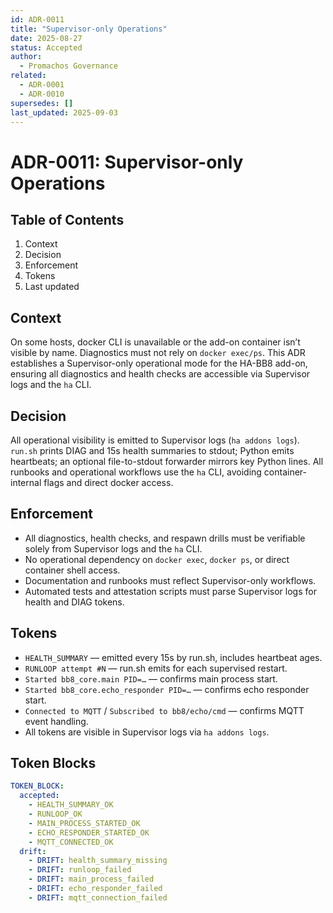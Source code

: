 ```yaml
---
id: ADR-0011
title: "Supervisor-only Operations"
date: 2025-08-27
status: Accepted
author:
  - Promachos Governance
related:
  - ADR-0001
  - ADR-0010
supersedes: []
last_updated: 2025-09-03
---
```


# ADR-0011: Supervisor-only Operations

## Table of Contents
1. Context
2. Decision
3. Enforcement
4. Tokens
5. Last updated

## Context
On some hosts, docker CLI is unavailable or the add-on container isn’t visible by name. Diagnostics must not rely on `docker exec/ps`. This ADR establishes a Supervisor-only operational mode for the HA-BB8 add-on, ensuring all diagnostics and health checks are accessible via Supervisor logs and the `ha` CLI.

## Decision
All operational visibility is emitted to Supervisor logs (`ha addons logs`). `run.sh` prints DIAG and 15s health summaries to stdout; Python emits heartbeats; an optional file-to-stdout forwarder mirrors key Python lines. All runbooks and operational workflows use the `ha` CLI, avoiding container-internal flags and direct docker access.

## Enforcement
- All diagnostics, health checks, and respawn drills must be verifiable solely from Supervisor logs and the `ha` CLI.
- No operational dependency on `docker exec`, `docker ps`, or direct container shell access.
- Documentation and runbooks must reflect Supervisor-only workflows.
- Automated tests and attestation scripts must parse Supervisor logs for health and DIAG tokens.

## Tokens
- `HEALTH_SUMMARY` — emitted every 15s by run.sh, includes heartbeat ages.
- `RUNLOOP attempt #N` — run.sh emits for each supervised restart.
- `Started bb8_core.main PID=…` — confirms main process start.
- `Started bb8_core.echo_responder PID=…` — confirms echo responder start.
- `Connected to MQTT` / `Subscribed to bb8/echo/cmd` — confirms MQTT event handling.
- All tokens are visible in Supervisor logs via `ha addons logs`.

## Token Blocks

```yaml
TOKEN_BLOCK:
  accepted:
    - HEALTH_SUMMARY_OK
    - RUNLOOP_OK
    - MAIN_PROCESS_STARTED_OK
    - ECHO_RESPONDER_STARTED_OK
    - MQTT_CONNECTED_OK
  drift:
    - DRIFT: health_summary_missing
    - DRIFT: runloop_failed
    - DRIFT: main_process_failed
    - DRIFT: echo_responder_failed
    - DRIFT: mqtt_connection_failed
```